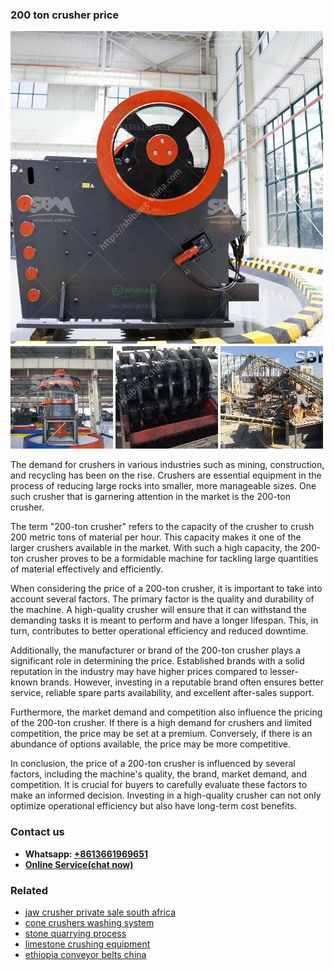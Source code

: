 <h3>200 ton crusher price</h3><img src='1708589123.jpg' alt=''><p>The demand for crushers in various industries such as mining, construction, and recycling has been on the rise. Crushers are essential equipment in the process of reducing large rocks into smaller, more manageable sizes. One such crusher that is garnering attention in the market is the 200-ton crusher.</p><p>The term "200-ton crusher" refers to the capacity of the crusher to crush 200 metric tons of material per hour. This capacity makes it one of the larger crushers available in the market. With such a high capacity, the 200-ton crusher proves to be a formidable machine for tackling large quantities of material effectively and efficiently.</p><p>When considering the price of a 200-ton crusher, it is important to take into account several factors. The primary factor is the quality and durability of the machine. A high-quality crusher will ensure that it can withstand the demanding tasks it is meant to perform and have a longer lifespan. This, in turn, contributes to better operational efficiency and reduced downtime.</p><p>Additionally, the manufacturer or brand of the 200-ton crusher plays a significant role in determining the price. Established brands with a solid reputation in the industry may have higher prices compared to lesser-known brands. However, investing in a reputable brand often ensures better service, reliable spare parts availability, and excellent after-sales support.</p><p>Furthermore, the market demand and competition also influence the pricing of the 200-ton crusher. If there is a high demand for crushers and limited competition, the price may be set at a premium. Conversely, if there is an abundance of options available, the price may be more competitive.</p><p>In conclusion, the price of a 200-ton crusher is influenced by several factors, including the machine's quality, the brand, market demand, and competition. It is crucial for buyers to carefully evaluate these factors to make an informed decision. Investing in a high-quality crusher can not only optimize operational efficiency but also have long-term cost benefits.</p><h3>Contact us</h3><ul><li><strong>Whatsapp:&nbsp;<a href="https://wa.me/8613661969651">+8613661969651</a></strong></li><li><a href="https://swt.shibang-china.com/?git&amp;zhl&amp;200 ton crusher price"><strong>Online Service(chat now)</strong></a></li></ul><h3>Related</h3><ul><li><a href='jaw crusher private sale south africa.md'>jaw crusher private sale south africa</a></li><li><a href='cone crushers washing system.md'>cone crushers washing system</a></li><li><a href='stone quarrying process.md'>stone quarrying process</a></li><li><a href='limestone crushing equipment.md'>limestone crushing equipment</a></li><li><a href='ethiopia conveyor belts china.md'>ethiopia conveyor belts china</a></li></ul>